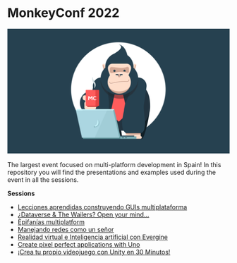 # MonkeyConf 2022

![MonkeyConf 2022](images/monkeyconf.png)

The largest event focused on multi-platform development in Spain! In this repository you will find the presentations and examples used during the event in all the sessions.

**Sessions**

- [Lecciones aprendidas construyendo GUIs multiplataforma](https://www.youtube.com/watch?v=piBUjt0dAek)
- [¿Dataverse & The Wailers? Open your mind...](https://www.youtube.com/watch?v=IIe-_ReQ5cU)
- [Epifanías multiplatform](https://www.youtube.com/watch?v=Hz2H598mMTE)
- [Manejando redes como un señor](https://www.youtube.com/watch?v=K0nLwWIUf0U)
- [Realidad virtual e Inteligencia artificial con Evergine](https://www.youtube.com/watch?v=DUsMkhVnb6U)
- [Create pixel perfect applications with Uno](https://www.youtube.com/watch?v=OvOb5x6kWPU)
- [¡Crea tu propio videojuego con Unity en 30 Minutos!](https://www.youtube.com/watch?v=gcZqwyoi_tM)